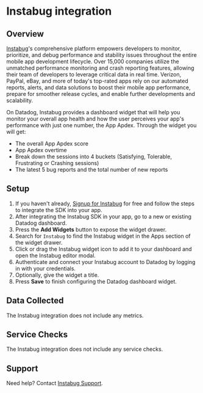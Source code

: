 # Instabug integration
## Overview

[Instabug][1]'s comprehensive platform empowers developers to monitor, prioritize, and debug performance and stability issues throughout the entire mobile app development lifecycle. Over 15,000 companies utilize the unmatched performance monitoring and crash reporting features, allowing their team of developers to leverage critical data in real time. Verizon, PayPal, eBay, and more of today's top-rated apps rely on our automated reports, alerts, and data solutions to boost their mobile app performance, prepare for smoother release cycles, and enable further developments and scalability.

On Datadog, Instabug provides a dashboard widget that will help you monitor your overall app health and how the user perceives your app's performance with just one number, the App Apdex. Through the widget you will get:
- The overall App Apdex score
- App Apdex overtime
- Break down the sessions into 4 buckets (Satisfying, Tolerable, Frustrating or Crashing sessions)
- The latest 5 bug reports and the total number of new reports


## Setup
1. If you haven't already, [Signup for Instabug][2] for free and follow the steps to integrate the SDK into your app.
2. After integrating the Instabug SDK in your app, go to a new or existing Datadog dashboard.
3. Press the **Add Widgets** button to expose the widget drawer.
4. Search for `Instabug` to find the Instabug widget in the Apps section of the widget drawer.
5. Click or drag the Instabug widget icon to add it to your dashboard and open the Instabug editor modal.
6. Authenticate and connect your Instabug account to Datadog by logging in with your credentials.
7. Optionally, give the widget a title.
8. Press **Save** to finish configuring the Datadog dashboard widget.

## Data Collected
The Instabug integration does not include any metrics.

## Service Checks
The Instabug integration does not include any service checks.

## Support
Need help? Contact [Instabug Support][3].

[1]: http://instabug.com
[2]: https://dashboard.instabug.com/signup
[3]: support@instabug.com
